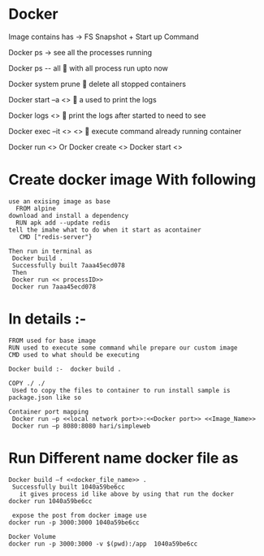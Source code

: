 # Docker


Image contains has -> FS Snapshot + Start up Command 

Docker ps -> see all the processes running 

Docker ps -- all  with all process run upto now 

Docker system prune  delete all stopped containers 

Docker start –a <<container id >>  a used to print the logs 

Docker logs <<contanersid>>  print the logs after started to need to see 

Docker exec –it <<contenerid>> <<command >>  execute command already running container 

Docker run <<imageName>> 
Or 
Docker create <<immagename>>
Docker start <<containeridwhich is coming from above >>

# Create docker image  With following 
   
    use an exising image as base 
      FROM alpine
    download and install a dependency 
      RUN apk add --update redis
    tell the imahe what to do when it start as acontainer
       CMD ["redis-server"}

    Then run in terminal as 
     Docker build .
     Successfully built 7aaa45ecd078 
     Then 
     Docker run << processID>>
     Docker run 7aaa45ecd078

# In details :- 
    FROM used for base image 
    RUN used to execute some command while prepare our custom image
    CMD used to what should be executing 
 
    Docker build :-  docker build . 

    COPY ./ ./ 
     Used to copy the files to container to run install sample is package.json like so 

    Container port mapping 
     Docker run –p <<local network port>>:<<Docker port>> <<Image_Name>>
     Docker run –p 8080:8080 hari/simpleweb
  
# Run Different name docker file as 
    Docker build –f <<docker_file_name>> .
     Successfully built 1040a59be6cc 
       it gives process id like above by using that run the docker 
    docker run 1040a59be6cc
   
     expose the post from docker image use 
    docker run -p 3000:3000 1040a59be6cc
  
    Docker Volume 
    docker run -p 3000:3000 -v $(pwd):/app  1040a59be6cc
  
  
   


